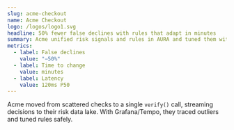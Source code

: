 ```yaml
---
slug: acme-checkout
name: Acme Checkout
logo: /logos/logo1.svg
headline: 50% fewer false declines with rules that adapt in minutes
summary: Acme unified risk signals and rules in AURA and tuned them without redeploys.
metrics:
  - label: False declines
    value: "−50%"
  - label: Time to change
    value: minutes
  - label: Latency
    value: 120ms P50
---
```


Acme moved from scattered checks to a single `verify()` call, streaming decisions to their risk data lake. With Grafana/Tempo, they traced outliers and tuned rules safely.
